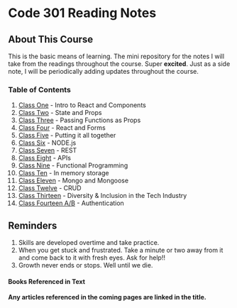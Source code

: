# Code 301 Reading Notes

## About This Course

This is the basic means of learning. The mini repository for the notes I will take from the readings throughout the course. Super **excited**. Just as a side note, I will be periodically adding updates throughout the course.

### Table of Contents

1. [Class One](class-01.md) - Intro to React and Components
1. [Class Two](class-02.md) - State and Props
1. [Class Three](class-03.md) - Passing Functions as Props
1. [Class Four](class-04.md) - React and Forms
1. [Class Five](class-05.md) - Putting it all together
1. [Class Six](class-06.md) - NODE.js
1. [Class Seven](class-07.md) - REST
1. [Class Eight](class-08.md) - APIs
1. [Class Nine](class-09.md) - Functional Programming
1. [Class Ten](class-10.md) - In memory storage
1. [Class Eleven](class-11.md) - Mongo and Mongoose
1. [Class Twelve](class-12.md) - CRUD
1. [Class Thirteen](class-13.md) - Diversity & Inclusion in the Tech Industry
1. [Class Fourteen A/B](class-14.md) - Authentication

## Reminders

1. Skills are developed overtime and take practice.
1. When you get stuck and frustrated. Take a minute or two away from it and come back to it with fresh eyes. Ask for help!!
1. Growth never ends or stops. Well until we die.  

#### Books Referenced in Text

<!-- The two books used for the readings are:
* HTML & CSS by Jon Duckett
* Javascript & JQuery by John Duckett -->

**Any articles referenced in the coming pages are linked in the title.**